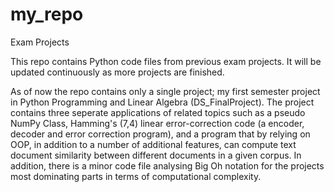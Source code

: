 # my_repo
Exam Projects

This repo contains Python code files from previous exam projects. It will be updated continuously as more projects are finished. 

As of now the repo contains only a single project; my first semester project in Python Programming and Linear Algebra (DS_FinalProject). The project contains three seperate applications of related topics such as a pseudo NumPy Class, Hamming's (7,4) linear error-correction code (a encoder, decoder and error correction program), and a program that by relying on OOP, in addition to a number of additional features, can compute text document similarity between different documents in a given corpus. In addition, there is a minor code file analysing Big Oh notation for the projects most dominating parts in terms of computational complexity. 

